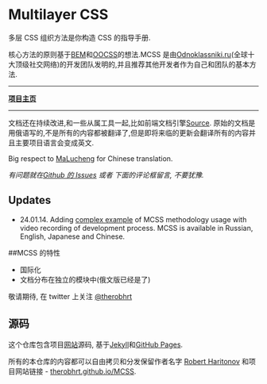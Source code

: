# Multilayer CSS

多层 CSS 组织方法是你构造 CSS 的指导手册.

核心方法的原则基于[BEM](http://bem.info/)和[OOCSS](http://oocss.org/)的想法.MCSS 是由[Odnoklassniki.ru](http://corp.mail.ru/en/communications/odnoklassniki)(全球十大顶级社交网络)的开发团队发明的,并且推荐其他开发者作为自己和团队的基本方法.
___
**[项目主页](http://therobhrt.github.io/MCSS/en/)**
___

文档还在持续改进,和一些从属工具一起,比如前端文档引擎[Source](http://sourcejs.com). 原始的文档是用俄语写的,不是所有的内容都被翻译了,但是即将来临的更新会翻译所有的内容并且主要项目语言会变成英文.

Big respect to [MaLucheng](http://github.com/teddy-ma) for Chinese translation.

*有问题就在[Github 的 Issues](http://github.com/therobhrt/MCSS/issues) 或者 下面的评论框留言, 不要犹豫.*

## Updates
* 24.01.14. Adding [complex example](https://github.com/therobhrt/markup-process) of MCSS methodology usage with video recording of development process. MCSS is available in Russian, English, Japanese and Chinese.

##MCSS 的特性
* 国际化
* 文档分布在独立的模块中(俄文版已经是了)

敬请期待, 在 twitter 上关注 [@therobhrt](http://twitter.com/therobhrt)

## 源码

这个仓库包含项目[网站](http://therobhrt.github.io/MCSS/en/)源码, 基于[Jekyll](http://jekyllrb.com)和[GitHub Pages](http://pages.github.com/).

所有的本仓库的内容都可以自由拷贝和分发保留作者名字 [Robert Haritonov](http://rhr.me) 和项目网站链接 - [therobhrt.github.io/MCSS](http://therobhrt.github.io/MCSS).